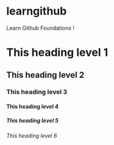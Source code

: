 # learngithub
Learn Github Foundations !


# This heading level 1
## This heading level 2
### This heading level 3
#### This heading level 4
##### This heading level 5
###### This heading level 6
